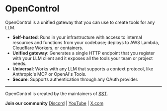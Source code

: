 # OpenControl

OpenControl is a unified gateway that you can use to create tools for any LLM.

- **Self-hosted**: Runs in your infrastructure with access to internal resources and functions from your codebase; deploys to AWS Lambda, Cloudflare Workers, or containers.
- **Unified gateway**: Generates a single HTTP endpoint that you register with your LLM client and it exposes all the tools your team or project needs.
- **Universal**: Works with any LLM that supports a context protocol, like Anthropic's MCP or OpenAI's Tools.
- **Secure**: Supports authentication through any OAuth provider.

---

OpenControl is created by the maintainers of [SST](https://sst.dev).

**Join our community** [Discord](https://sst.dev/discord) | [YouTube](https://www.youtube.com/c/sst-dev) | [X.com](https://x.com/SST_dev)
